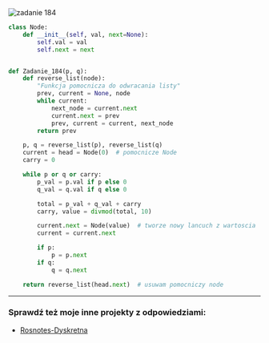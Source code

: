 <picture>
  <source srcset="../../srt/zbior_zadan/184.png" media="(prefers-color-scheme: light)">
  <source srcset="../../srt/zbior_zadan/black_184.png" media="(prefers-color-scheme: dark)">
  <img src="../../srt/zbior_zadan/black_184.png" alt="zadanie 184">
</picture>

```python
class Node:
    def __init__(self, val, next=None):
        self.val = val
        self.next = next


def Zadanie_184(p, q):
    def reverse_list(node):
        "Funkcja pomocnicza do odwracania listy"
        prev, current = None, node
        while current:
            next_node = current.next
            current.next = prev
            prev, current = current, next_node
        return prev

    p, q = reverse_list(p), reverse_list(q)
    current = head = Node(0)  # pomocnicze Node
    carry = 0

    while p or q or carry:
        p_val = p.val if p else 0
        q_val = q.val if q else 0

        total = p_val + q_val + carry
        carry, value = divmod(total, 10)

        current.next = Node(value)  # tworze nowy lancuch z wartoscia
        current = current.next

        if p:
            p = p.next
        if q:
            q = q.next

    return reverse_list(head.next)  # usuwam pomocniczy node
```

---
### Sprawdź też moje inne projekty z odpowiedziami:
- [Rosnotes-Dyskretna](https://github.com/kamilGie/Rosnotes-Dyskretna)
